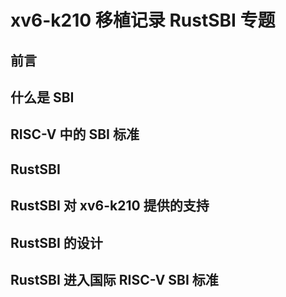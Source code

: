 # xv6-k210 移植记录 RustSBI 专题

## 前言

## 什么是 SBI

## RISC-V 中的 SBI 标准

## RustSBI

## RustSBI 对 xv6-k210 提供的支持

## RustSBI 的设计

## RustSBI 进入国际 RISC-V SBI 标准

